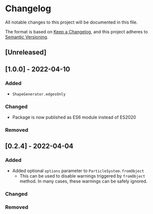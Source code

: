 # Changelog

All notable changes to this project will be documented in this file.

The format is based on [Keep a Changelog](https://keepachangelog.com/en/1.0.0/),
and this project adheres to [Semantic Versioning](https://semver.org/spec/v2.0.0.html).

## [Unreleased]

## [1.0.0] - 2022-04-10

### Added

-   `ShapeGenerator.edgesOnly`

### Changed

-   Package is now published as ES6 module instead of ES2020

### Removed

## [0.2.4] - 2022-04-04

### Added

-   Added optional `options` parameter to `ParticleSystem.fromObject`
    -   This can be used to disable warnings triggered by `fromObject` method. In many cases, these warnings can be safely ignored.

### Changed

### Removed
